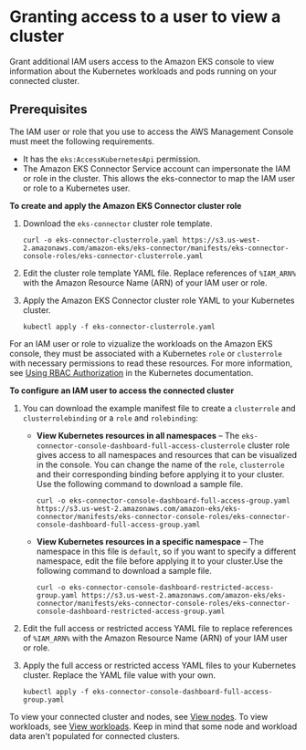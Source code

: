 # Granting access to a user to view a cluster<a name="connector-grant-access"></a>

Grant additional IAM users access to the Amazon EKS console to view information about the Kubernetes workloads and pods running on your connected cluster\.

## Prerequisites<a name="connector-grant-access-prereqs"></a>

The IAM user or role that you use to access the AWS Management Console must meet the following requirements\.
+ It has the `eks:AccessKubernetesApi` permission\.
+ The Amazon EKS Connector Service account can impersonate the IAM or role in the cluster\. This allows the eks\-connector to map the IAM user or role to a Kubernetes user\.

**To create and apply the Amazon EKS Connector cluster role**

1. Download the `eks-connector` cluster role template\.

   ```
   curl -o eks-connector-clusterrole.yaml https://s3.us-west-2.amazonaws.com/amazon-eks/eks-connector/manifests/eks-connector-console-roles/eks-connector-clusterrole.yaml
   ```

1. Edit the cluster role template YAML file\. Replace references of `%IAM_ARN%` with the Amazon Resource Name \(ARN\) of your IAM user or role\.

1. Apply the Amazon EKS Connector cluster role YAML to your Kubernetes cluster\.

   ```
   kubectl apply -f eks-connector-clusterrole.yaml
   ```

For an IAM user or role to vizualize the workloads on the Amazon EKS console, they must be associated with a Kubernetes `role` or `clusterrole` with necessary permissions to read these resources\. For more information, see [Using RBAC Authorization](https://kubernetes.io/docs/reference/access-authn-authz/rbac/) in the Kubernetes documentation\.

**To configure an IAM user to access the connected cluster**

1. You can download the example manifest file to create a `clusterrole` and `clusterrolebinding` or a `role` and `rolebinding`:
   + **View Kubernetes resources in all namespaces** – The `eks-connector-console-dashboard-full-access-clusterrole` cluster role gives access to all namespaces and resources that can be visualized in the console\. You can change the name of the `role`, `clusterrole` and their corresponding binding before applying it to your cluster\. Use the following command to download a sample file\.

     ```
     curl -o eks-connector-console-dashboard-full-access-group.yaml https://s3.us-west-2.amazonaws.com/amazon-eks/eks-connector/manifests/eks-connector-console-roles/eks-connector-console-dashboard-full-access-group.yaml
     ```
   + **View Kubernetes resources in a specific namespace** – The namespace in this file is `default`, so if you want to specify a different namespace, edit the file before applying it to your cluster\.Use the following command to download a sample file\.

     ```
     curl -o eks-connector-console-dashboard-restricted-access-group.yaml https://s3.us-west-2.amazonaws.com/amazon-eks/eks-connector/manifests/eks-connector-console-roles/eks-connector-console-dashboard-restricted-access-group.yaml
     ```

1. Edit the full access or restricted access YAML file to replace references of `%IAM_ARN%` with the Amazon Resource Name \(ARN\) of your IAM user or role\.

1. Apply the full access or restricted access YAML files to your Kubernetes cluster\. Replace the YAML file value with your own\.

   ```
   kubectl apply -f eks-connector-console-dashboard-full-access-group.yaml
   ```

To view your connected cluster and nodes, see [View nodes](view-nodes.md)\. To view workloads, see [View workloads](view-workloads.md)\. Keep in mind that some node and workload data aren't populated for connected clusters\.